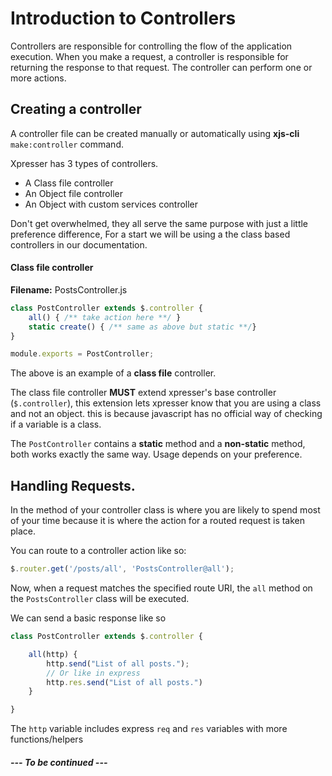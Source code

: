 # Introduction to Controllers
Controllers are responsible for controlling the flow of the application execution. When you make a request, a controller is responsible for returning the response to that request. The controller can perform one or more actions.

## Creating a controller
A controller file can be created manually or automatically using **xjs-cli** `make:controller`  command.

Xpresser has 3 types of controllers.
- A Class file controller
- An Object file controller
- An Object with custom services controller

Don't get overwhelmed, they all serve the same purpose with just a little preference difference, For a start we will be using a the class based controllers in our documentation.

#### Class file controller
**Filename:** PostsController.js
```javascript
class PostController extends $.controller {
    all() { /** take action here **/ }
    static create() { /** same as above but static **/}
}

module.exports = PostController;
```

The above is an example of a **class file** controller.

The class file controller **MUST** extend xpresser's base controller (`$.controller`), this extension lets xpresser know that you are using a class and not an object.
this is because javascript has no official way of checking if a variable is a class.

The `PostController` contains a **static** method and a **non-static** method, both works exactly the same way. Usage depends on your preference.

## Handling Requests.
In the method of your controller class is where you are likely to spend most of your time because it is where the action for a routed request is taken place.

You can route to a controller action like so:
```javascript
$.router.get('/posts/all', 'PostsController@all');
```

Now, when a request matches the specified route URI, the `all` method on the `PostsController` class will be executed.

We can send a basic response like so
```javascript
class PostController extends $.controller {

    all(http) {
        http.send("List of all posts.");
        // Or like in express
        http.res.send("List of all posts.")
    }

}
```
The `http` variable includes express `req` and `res` variables with more functions/helpers

##### --- To be continued ---